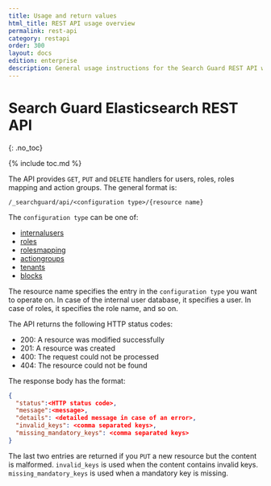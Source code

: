 ```yaml
---
title: Usage and return values
html_title: REST API usage overview
permalink: rest-api
category: restapi
order: 300
layout: docs
edition: enterprise
description: General usage instructions for the Search Guard REST API which can be used to manage users, roles and permissions.
---
```

<!---
Copyright 2020 floragunn GmbH
-->

# Search Guard Elasticsearch REST API
{: .no_toc}

{% include toc.md %}

The API provides `GET`, `PUT` and `DELETE` handlers for users, roles, roles mapping and action groups. The general format is:

```
/_searchguard/api/<configuration type>/{resource name}
```

The `configuration type` can be one of:

* [internalusers](restapi_api_internalusers.md)
* [roles](restapi_api_roles.md)
* [rolesmapping](restapi_api_rolesmapping.md)
* [actiongroups](restapi_api_actiongroups.md)
* [tenants](restapi_api_tenants.md)
* [blocks](restapi_api_blocks.md)

The resource name specifies the entry in the `configuration type` you want to operate on. In case of the internal user database, it specifies a user. In case of roles, it specifies the role name, and so on.

The API returns the following HTTP status codes:

* 200: A resource was modified successfully
* 201: A resource was created
* 400: The request could not be processed
* 404: The resource could not be found

The response body has the format:

```json
{
  "status":<HTTP status code>,
  "message":<message>,
  "details": <detailed message in case of an error>,
  "invalid_keys": <comma separated keys>,
  "missing_mandatory_keys": <comma separated keys>  
}
```

The last two entries are returned if you `PUT` a new resource but the content is malformed. `invalid_keys` is used when the content contains invalid keys. `missing_mandatory_keys` is used when a mandatory key is missing. 
